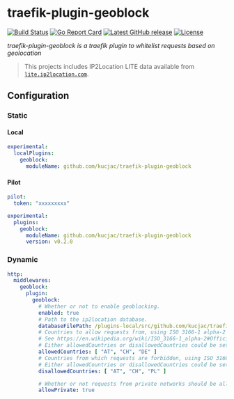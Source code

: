 # traefik-plugin-geoblock

[![Build Status](https://github.com/kucjac/traefik-plugin-geoblock/actions/workflows/ci.yml/badge.svg)](https://github.com/kucjac/traefik-plugin-geoblock/actions/workflows/ci.yml)
[![Go Report Card](https://goreportcard.com/badge/github.com/kucjac/traefik-plugin-geoblock)](https://goreportcard.com/report/github.com/kucjac/traefik-plugin-geoblock)
[![Latest GitHub release](https://img.shields.io/github/v/release/kucjac/traefik-plugin-geoblock?sort=semver)](https://github.com/kucjac/traefik-plugin-geoblock/releases/latest)
[![License](https://img.shields.io/badge/license-Apache%202.0-brightgreen.svg)](LICENSE)

*traefik-plugin-geoblock is a traefik plugin to whitelist requests based on geolocation*

> This projects includes IP2Location LITE data available from [`lite.ip2location.com`](https://lite.ip2location.com/database/ip-country).

## Configuration

### Static

#### Local

```yaml
experimental:
  localPlugins:
    geoblock:
      moduleName: github.com/kucjac/traefik-plugin-geoblock
```

#### Pilot

```yaml
pilot:
  token: "xxxxxxxxx"

experimental:
  plugins:
    geoblock:
      moduleName: github.com/kucjac/traefik-plugin-geoblock
      version: v0.2.0
```

### Dynamic

```yaml
http:
  middlewares:
    geoblock:
      plugin:
        geoblock:
          # Whether or not to enable geoblocking.
          enabled: true
          # Path to the ip2location database.
          databaseFilePath: /plugins-local/src/github.com/kucjac/traefik-plugin-geoblock/IP2LOCATION-LITE-DB1.IPV6.BIN
          # Countries to allow requests from, using ISO 3166-1 alpha-2 codes.
          # See https://en.wikipedia.org/wiki/ISO_3166-1_alpha-2#Officially_assigned_code_elements
          # Either allowedCountries or disallowedCountries could be set at once.
          allowedCountries: [ "AT", "CH", "DE" ]
          # Countries from which requests are forbidden, using ISO 3166-1 alpha-2 codes.
          # Either allowedCountries or disallowedCountries could be set at once.
          disallowedCountries: [ "AT", "CH", "PL" ]

          # Whether or not requests from private networks should be allowed.
          allowPrivate: true
```